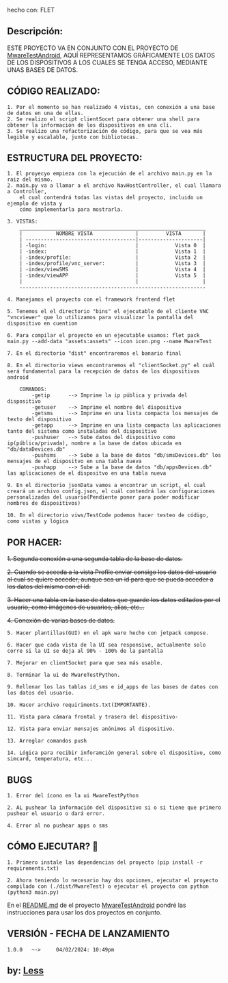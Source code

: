 hecho con: FLET

## Descripción:
ESTE PROYECTO VA EN CONJUNTO CON EL PROYECTO DE [MwareTestAndroid](https://github.com/Less-parrot/MwareTestAndroid),
AQUÍ REPRESENTAMOS GRÁFICAMENTE LOS DATOS DE LOS DISPOSITIVOS A LOS CUALES SE TENGA ACCESO,
MEDIANTE UNAS BASES DE DATOS.


## CÓDIGO REALIZADO: 
    1. Por el momento se han realizado 4 vistas, con conexión a una base de datos en una de ellas.
    2. Se realizo el script clientSocet para obtener una shell para obtener la información de los dispositivos en una cli.
    3. Se realizo una refactorización de código, para que se vea más legible y escalable, junto con bibliotecas.


## ESTRUCTURA DEL PROYECTO:
    1. El proyecyo empieza con la ejecución de el archivo main.py en la raiz del mismo.
    2. main.py va a llamar a el archivo NavHostController, el cual llamara a Controller,
        el cual contendrá todas las vistas del proyecto, incluido un ejemplo de vista y
        cómo implementarla para mostrarla.
    
    3. VISTAS:
        _____________________________________________________________
        |           NOMBRE VISTA              |         VISTA       |
        | ------------------------------------|---------------------|
        | -login:                             |            Vista 0  |
        | -index:                             |            Vista 1  |
        | -index/profile:                     |            Vista 2  |
        | -index/profile/vnc_server:          |            Vista 3  |
        | -index/viewSMS                      |            Vista 4  |
        | -index/viewAPP                      |            Vista 5  |
        |                                     |                     |
        -------------------------------------------------------------

    4. Manejamos el proyecto con el framework frontend flet

    5. Tenemos el el directorio "bins" el ejecutable de el cliente VNC "vncviewer" que lo utilizamos para visualizar la pantalla del dispositivo en cuention

    6. Para compilar el proyecto en un ejecutable usamos: flet pack main.py --add-data "assets:assets" --icon icon.png --name MwareTest

    7. En el directorio "dist" encontraremos el banario final

    8. En el directorio views encontraremos el "clientSocket.py" el cuál será fundamental para la recepción de datos de los dispositivos android
        
        COMANDOS:
            -getip      --> Imprime la ip pública y privada del dispositivo
            -getuser    --> Imprime el nombre del dispositivo
            -getsms     --> Imprime en una lista compacta los mensajes de texto del dispositivo
            -getapp     --> Imprime en una lista compacta las aplicaciones tanto del sistema como instaladas del dispositivo
            -pushuser   --> Sube datos del dispositivo como ip(pública/privada), nombre a la base de datos ubicada en "db/dataDevices.db"
            -pushsms    --> Sube a la base de datos "db/smsDevices.db" los mensajes de el dispositvo en una tabla nueva
            -pushapp    --> Sube a la base de datos "db/appsDevices.db" las aplicaciones de el dispositvo en una tabla nueva
    
    9. En el directorio jsonData vamos a encontrar un script, el cual creará un archivo config.json, el cuál contendrá las configuraciones personalizadas del usuario(Pendiente poner para poder modificar nombres de dispositivos)

    10. En el directorio viws/TestCode podemos hacer testeo de código, como vistas y lógica


## POR HACER:
~~1. Segunda conexión a una segunda tabla de la base de datos.~~

~~2. Cuando se acceda a la vista Profile enviar consigo los datos del usuario al cual se quiere acceder, aunque sea un id para que se pueda acceder a los datos del mismo con el id.~~

~~3. Hacer una tabla en la base de datos que guarde los datos editados por el usuario, como imágenes de usuarios, alias, etc...~~

~~4. Conexión de varias bases de datos.~~

    5. Hacer plantillas(GUI) en el apk ware hecho con jetpack compose.

    6. Hacer que cada vista de la UI sea responsive, actualmente solo corre si la UI se deja al 90% - 100% de la pantalla

    7. Mejorar en clientSocket para que sea más usable.

    8. Terminar la ui de MwareTestPython.

    9. Rellenar los las tablas id_sms e id_apps de las bases de datos con los datos del usuario.

    10. Hacer archivo requiriments.txt(IMPORTANTE).

    11. Vista para cámara frontal y trasera del dispositivo-

    12. Vista para enviar mensajes anónimos al dispositivo.

    13. Arreglar comandos push

    14. Lógica para recibir inforamción general sobre el dispositivo, como simcard, temperatura, etc...


## BUGS
    1. Error del ícono en la ui MwareTestPython
    
    2. AL pushear la información del dispositivo si o si tiene que primero pushear el usuario o dará error.

    4. Error al no pushear apps o sms

    
## CÓMO EJECUTAR? 🔨
    1. Primero instale las dependencias del proyecto (pip install -r requirements.txt)
    
    2. Ahora teniendo lo necesario hay dos opciones, ejecutar el proyecto compilado con (./dist/MwareTest) o ejecutar el proyecto con python (python3 main.py)
    
En el [README.md](https://github.com/Less-parrot/MwareTestAndroid/blob/main/README.md) de el proyecto [MwareTestAndroid](https://github.com/Less-parrot/MwareTestAndroid) pondré las instrucciones para usar los dos proyectos en conjunto.

## VERSIÓN   -  FECHA DE LANZAMIENTO
    1.0.0   ~->     04/02/2024: 10:49pm

## by: [Less](https://github.com/Less-parrot/Less-parrot)